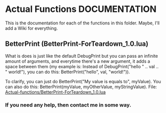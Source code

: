 # Actual Functions DOCUMENTATION
This is the documentation for each of the functions in this folder. Maybe, I'll add a Wiki for everything.

## BetterPrint (BetterPrint-ForTeardown_1.0.lua)
What is does is just like the default DebugPrint but you can pass an infinite amount of arguments, and everytime there's a new argument, it adds a space between them (my example is: Instead of DebugPrint("hello " .. val .. " world!"), you can do this: BetterPrint("hello", val, "world!")).

To clarify, you can just do BetterPrint("My value is equals to", myValue).
You can also do this: BetterPrint(myValue, myOtherValue, myStringValue).
File: [Actual-functions/BetterPrint-ForTeardown_1.0.lua](https://github.com/LlFPrograms/TeardownScripts-Only/blob/4c4891276f22c8a880382114c5a9146cb4e92c96/Actual-functions/BetterPrint-ForTeardown_1.0.lua)


### If you need any help, then contact me in some way.
